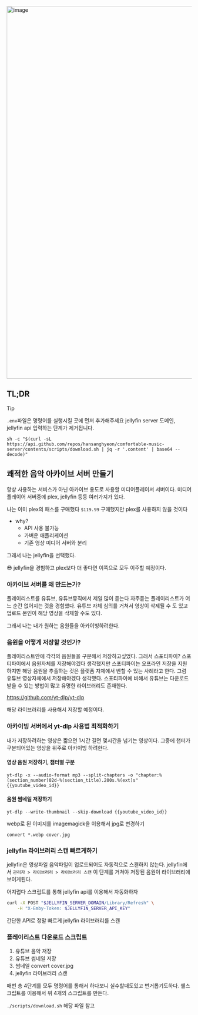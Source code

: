 <img width="1012" alt="image" src="https://github.com/Hansanghyeon/comfortable-music/assets/42893446/13583931-5b39-4911-9444-740cb5263678">

## TL;DR

> [!TIP]
> `.env`파일은 명령어를 실행시킬 곳에 먼저 추가해주세요
> jellyfin server 도메인, jellyfin api 입력하는 단계가 제거됩니다.

```
sh -c "$(curl -sL https://api.github.com/repos/hansanghyeon/comfortable-music-server/contents/scripts/download.sh | jq -r '.content' | base64 --decode)"
```

## 쾌적한 음악 아카이브 서버 만들기

항상 사용하는 서비스가 아닌 아카이브 용도로 사용할 미디어플레이서 서버이다.
미디어 플레이어 서버중에 plex, jellyfin 등등 여러가지가 있다.

나는 이미 plex의 패스를 구매했다 `$119.99` 구매했지만 plex를 사용하지 않을 것이다

- why?
  - API 사용 불가능
  - 가벼운 애플리케이션
  - 기존 영상 미디어 서버와 분리

그래서 나는 jellyfin을 선택했다. 

😎 jellyfin을 경험하고 plex보다 더 좋다면 이쪽으로 모두 이주할 예정이다.

### 아카이브 서버를 왜 만드는가?

플레이리스트를 유튜브, 유튜브뮤직에서 제일 많이 듣는다 자주듣는 플레이리스트가 어느 순간 없어지는 것을 경험했다. 유튜브 자체 심의를 거쳐서 영상이 삭제될 수 도 있고 업로드 본인이 해당 영상을 삭제할 수도 있다.

그래서 나는 내가 원하는 음원들을 아카이빙하려한다.

### 음원을 어떻게 저장할 것인가?

플레이리스트안에 각각의 음원들을 구분해서 저장하고싶었다. 그래서 스포티파이? 스포티파이에서 음원자체를 저장해야겠다 생각했지만 스포티파이는 오프라인 저장을 지원하지만 해당 음원을 추출하는 것은 플랫폼 자체에서 벤할 수 있는 사례라고 한다.
그럼 유튜브 영상자체에서 저장해야겠다 생각했다. 스포티파이에 비해서 유튜브는 다운로드 받을 수 있는 방법이 많고 유명한 라이브러리도 존재한다.

https://github.com/yt-dlp/yt-dlp

해당 라이브러리를 사용해서 저장할 예정이다.

### 아카이빙 서버에서 yt-dlp 사용법 최적화하기

내가 저장하려하는 영상은 짧으면 1시간 길면 몇시간을 넘기는 영상이다. 그중에 챕터가 구분되어있는 영상을 위주로 아카이빙 하려한다.

#### 영상 음원 저장하기, 챕터별 구분

```shell
yt-dlp -x --audio-format mp3 --split-chapters -o "chapter:%(section_number)02d-%(section_title).200s.%(ext)s" {{youtube_video_id}}
```

#### 음원 썸네일 저장하기

```shell
yt-dlp --write-thumbnail --skip-download {{youtube_video_id}}
```

webp로 된 이미지를 imagemagick을 이용해서 jpg로 변경하기

```shell
convert *.webp cover.jpg
```

### jellyfin 라이브러리 스캔 빠르게하기

jellyfin은 영상파일 음악파일이 업로드되어도 자동적으로 스캔하지 않는다. jellyfin에서 `관리자 > 라이브러리 > 라이브러리 스캔` 이 단계를 거쳐야 저장된 음원이 라이브러리에 보이게된다.

어지럽다 스크립트를 통해 jellyfin api를 이용해서 자동화하자

```sh
curl -X POST "$JELLYFIN_SERVER_DOMAIN/Library/Refresh" \
    -H "X-Emby-Token: $JELLYFIN_SERVER_API_KEY"
```

간단한 API로 정말 빠르게 jellyfin 라이브러리를 스캔

### 플레이리스트 다운로드 스크립트

1. 유튜브 음악 저장
2. 유튜브 썸네일 저장
3. 썸네일 convert cover.jpg
4. jellyfin 라이브러리 스캔

매번 총 4단계를 모두 명령어를 통해서 하다보니 실수할때도있고 번거롭기도하다. 쉘스크립트를 이용해서 위 4개의 스크립트를 만든다.

`./scripts/download.sh` 해당 파일 참고
